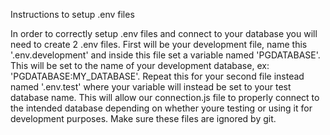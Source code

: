 Instructions to setup .env files

In order to correctly setup .env files and connect to your database you will need to create 2 .env files. First will
be your development file, name this '.env.development' and inside this file set a variable named 'PGDATABASE'. This
will be set to the name of your development database, ex: 'PGDATABASE:MY_DATABASE'. Repeat this for your second file
instead named '.env.test' where your variable will instead be set to your test database name. This will allow our
connection.js file to properly connect to the intended database depending on whether youre testing or using it for
development purposes. Make sure these files are ignored by git.
